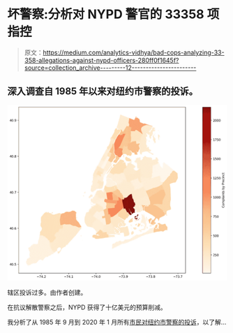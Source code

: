 # 坏警察:分析对 NYPD 警官的 33358 项指控

> 原文：<https://medium.com/analytics-vidhya/bad-cops-analyzing-33-358-allegations-against-nypd-officers-280ff0f1645f?source=collection_archive---------12----------------------->

## 深入调查自 1985 年以来对纽约市警察的投诉。

![](img/4c8336922defe39e0deae57e37a3e72b.png)

辖区投诉过多。由作者创建。

在抗议解散警察之后，NYPD 获得了十亿美元的预算削减。

我分析了从 1985 年 9 月到 2020 年 1 月所有[市民对纽约市警察的投诉](https://www.propublica.org/datastore/dataset/civilian-complaints-against-new-york-city-police-officers)，以了解…